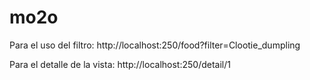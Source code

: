 # mo2o
Para el uso del filtro: 
http://localhost:250/food?filter=Clootie_dumpling

Para el detalle de la vista:
http://localhost:250/detail/1
